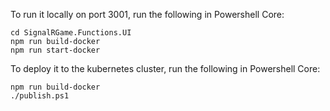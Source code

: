 

To run it locally on port 3001, run the following in Powershell Core:

    cd SignalRGame.Functions.UI
    npm run build-docker
    npm run start-docker


To deploy it to the kubernetes cluster, run the following in Powershell Core:

    npm run build-docker
    ./publish.ps1
